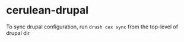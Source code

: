 # cerulean-drupal

To sync drupal configuration, run `drush cex sync` from the top-level of drupal dir